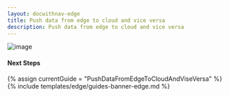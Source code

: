 ```yaml
---
layout: docwithnav-edge
title: Push data from edge to cloud and vice versa
description: Push data from edge to cloud and vice versa
---
```


![image](/images/coming-soon.jpg)

#### Next Steps

{% assign currentGuide = "PushDataFromEdgeToCloudAndViseVersa" %}{% include templates/edge/guides-banner-edge.md %}

